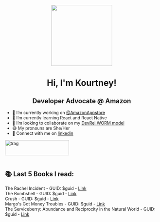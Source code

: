 <div id="header" align="center">
  <img src="https://media.giphy.com/media/v1.Y2lkPTc5MGI3NjExdnlwZmhwM21yNmhmMzM2dGF0a3lmNHNka2ZwMjY1eWJnZ3MzNzhjNCZlcD12MV9naWZzX3NlYXJjaCZjdD1n/wW95fEq09hOI8/giphy.gif" width="200"/>
</div>

<h1 align="center">Hi, I'm Kourtney!</h1>
<h2 align="center">Developer Advocate @ Amazon</h2>

- 🔭 I’m currently working on [@AmazonAppstore](https://developer.amazon.com/apps-and-games)
- 🌱 I’m currently learning React and React Native
- 👯 I’m looking to collaborate on my [DevRel WORM model](https://github.com/knmeiss/devrel-worm-model)
- 😄 My pronouns are She/Her
- 💌 Connect with me on [linkedin](https://linkedin.com/in/kourtney-m-a59792a6)

<p><a href="https://www.buymeacoffee.com/kourtney"> <img align="left" src="https://cdn.buymeacoffee.com/buttons/v2/default-orange.png" height="50" width="210" alt="trag" /></a></p><br><br><br><br>

## 📚 Last 5 Books I read:
<!-- BOOKS:START --><div>The Rachel Incident - GUID: $guid - <a href="https://www.goodreads.com/review/show/7708162971?utm_medium=api&utm_source=rss">Link</a></div><div>The Bombshell - GUID: $guid - <a href="https://www.goodreads.com/review/show/7678378658?utm_medium=api&utm_source=rss">Link</a></div><div>Crush - GUID: $guid - <a href="https://www.goodreads.com/review/show/7628951556?utm_medium=api&utm_source=rss">Link</a></div><div>Margo&#39;s Got Money Troubles - GUID: $guid - <a href="https://www.goodreads.com/review/show/7621986878?utm_medium=api&utm_source=rss">Link</a></div><div>The Serviceberry: Abundance and Reciprocity in the Natural World - GUID: $guid - <a href="https://www.goodreads.com/review/show/7617693258?utm_medium=api&utm_source=rss">Link</a></div><!-- BOOKS:END -->
